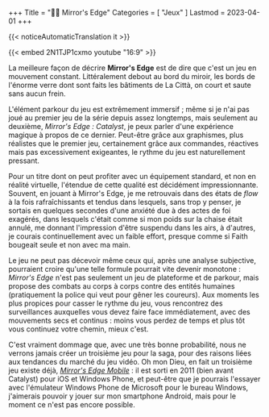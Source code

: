 +++
Title = "🏃‍♀️ Mirror's Edge"
Categories = [ "Jeux" ]
Lastmod = 2023-04-01
+++

{{< noticeAutomaticTranslation it >}}



<!--
Une série de jeux à la première personne qui, avec un rythme vif mais pas oppressant, mélange plate-forme de parkour et combat rapproché.  
J'ai très peu joué au premier opus de la saga, car c'est le deuxième opus, Mirror's Edge Catalyst, qui m'a fait découvrir la série il y a environ 2 ans. Catalyst laisse de côté les couleurs très saturées qui faisaient partie de l'identité initiale, pour proposer des graphismes plus réalistes et immersifs. La physique et plusieurs détails fins subissent également des améliorations majeures par rapport au Mirror's Edge original.  
Dans tous les cas, nous parlons d'un jeu capable de donner un grand sentiment de liberté et d'espoir. Il est étrange de voir comment ses petits détails parviennent à vous donner l'impression d'être réellement dans le jeu – pour un titre non VR, c'est une grande victoire. Le gameplay lui-même est la clé de cette expérience, mais l'histoire est également très respectable.  
<video frameBorder="0" src="[:YouTube360:]2N1TJP1cxmo" style="Hauteur:Calc(80vw / 16 * 9);"></video>  
<cite>De <a href="https://youtu.be/2N1TJP1cxmo">YouTube/2N1TJP1cxmo</a>.</cite>
-->

{{< embed 2N1TJP1cxmo youtube "16:9" >}}

La meilleure façon de décrire **Mirror's Edge** est de dire que c'est un jeu en mouvement constant. Littéralement debout au bord du miroir, les bords de l'énorme verre dont sont faits les bâtiments de La Città, on court et saute sans aucun frein.

L'élément parkour du jeu est extrêmement immersif ; même si je n'ai pas joué au premier jeu de la série depuis assez longtemps, mais seulement au deuxième, _Mirror's Edge : Catalyst_, je peux parler d'une expérience magique à propos de ce dernier. Peut-être grâce aux graphismes, plus réalistes que le premier jeu, certainement grâce aux commandes, réactives mais pas excessivement exigeantes, le rythme du jeu est naturellement pressant.

Pour un titre dont on peut profiter avec un équipement standard, et non en réalité virtuelle, l'étendue de cette qualité est décidément impressionnante. Souvent, en jouant à Mirror's Edge, je me retrouvais dans des états de _flow_ à la fois rafraîchissants et tendus dans lesquels, sans trop y penser, je sortais en quelques secondes d'une anxiété due à des actes de foi exagérés, dans lesquels c'était comme si mon poids sur la chaise était annulé, me donnant l'impression d'être suspendu dans les airs, à d'autres, je courais continuellement avec un faible effort, presque comme si Faith bougeait seule et non avec ma main.

Le jeu ne peut pas décevoir même ceux qui, après une analyse subjective, pourraient croire qu'une telle formule pourrait vite devenir monotone : _Mirror's Edge_ n'est pas seulement un jeu de plateforme et de parkour, mais propose des combats au corps à corps contre des entités humaines (pratiquement la police qui veut pour gêner les coureurs). Aux moments les plus propices pour casser le rythme du jeu, vous rencontrez des surveillances auxquelles vous devez faire face immédiatement, avec des mouvements secs et continus : moins vous perdez de temps et plus tôt vous continuez votre chemin, mieux c'est.

C'est vraiment dommage que, avec une très bonne probabilité, nous ne verrons jamais créer un troisième jeu pour la saga, pour des raisons liées aux tendances du marché du jeu vidéo. Oh mon Dieu, en fait un troisième jeu existe déjà, _[Mirror's Edge Mobile](https://it.wikipedia.org/Mirror%27s_Edge_(2010_video_game))_ : il est sorti en 2011 (bien avant Catalyst) pour iOS et Windows Phone, et peut-être que je pourrais l'essayer avec l'émulateur Windows Phone de Microsoft pour le bureau Windows, j'aimerais pouvoir y jouer sur mon smartphone Android, mais pour le moment ce n'est pas encore possible.
